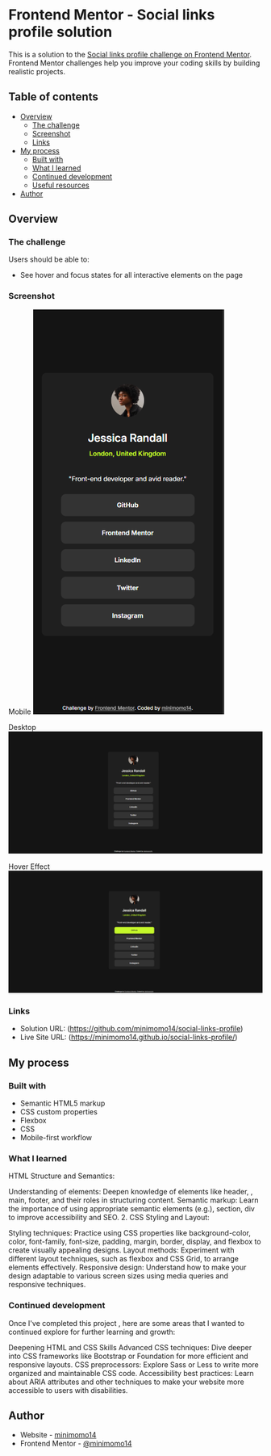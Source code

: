 # Frontend Mentor - Social links profile solution

This is a solution to the [Social links profile challenge on Frontend Mentor](https://www.frontendmentor.io/challenges/social-links-profile-UG32l9m6dQ). Frontend Mentor challenges help you improve your coding skills by building realistic projects. 

## Table of contents

- [Overview](#overview)
  - [The challenge](#the-challenge)
  - [Screenshot](#screenshot)
  - [Links](#links)
- [My process](#my-process)
  - [Built with](#built-with)
  - [What I learned](#what-i-learned)
  - [Continued development](#continued-development)
  - [Useful resources](#useful-resources)
- [Author](#author)



## Overview

### The challenge

Users should be able to:

- See hover and focus states for all interactive elements on the page

### Screenshot

Mobile 
![](./assets/screenshot/social-link-mobile.png)

Desktop
![](./assets/screenshot/social-link-desktop.png)

Hover Effect
![](./assets/screenshot/social-link-hover.png)


### Links

- Solution URL: (https://github.com/minimomo14/social-links-profile)
- Live Site URL: (https://minimomo14.github.io/social-links-profile/)

## My process

### Built with

- Semantic HTML5 markup
- CSS custom properties
- Flexbox
- CSS 
- Mobile-first workflow



### What I learned

HTML Structure and Semantics:

Understanding of elements: Deepen knowledge of elements like header, , main, footer, and their roles in structuring content.
Semantic markup: Learn the importance of using appropriate semantic elements (e.g.), section, div to improve accessibility and SEO.
2. CSS Styling and Layout:

Styling techniques: Practice using CSS properties like background-color, color, font-family, font-size, padding, margin, border, display, and flexbox to create visually appealing designs.
Layout methods: Experiment with different layout techniques, such as flexbox and CSS Grid, to arrange elements effectively.
Responsive design: Understand how to make your design adaptable to various screen sizes using media queries and responsive techniques.


### Continued development

Once I've completed this project , here are some areas that I wanted to continued explore for further learning and growth:

Deepening HTML and CSS Skills
Advanced CSS techniques: Dive deeper into CSS frameworks like Bootstrap or Foundation for more efficient and responsive layouts.
CSS preprocessors: Explore Sass or Less to write more organized and maintainable CSS code.
Accessibility best practices: Learn about ARIA attributes and other techniques to make your website more accessible to users with disabilities.


## Author

- Website - [minimomo14](https://minimomo14.github.io/momo-1.0.0/)
- Frontend Mentor - [@minimomo14](https://www.frontendmentor.io/profile/minimomo14)


